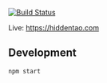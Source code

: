[![Build Status](https://circleci.com/gh/hiddentao/hiddentao.com/tree/gatsby.svg?style=svg)](https://circleci.com/gh/hiddentao/hiddentao.com/tree/gatsby)

Live: https://hiddentao.com

## Development

```shell
npm start
```
